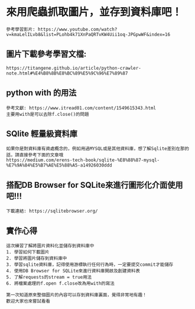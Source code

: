 # 來用爬蟲抓取圖片，並存到資料庫吧！
    參考學習影片: https://www.youtube.com/watch?v=kmaLelILvb8&list=PLohb4k71XnPaQRTvKW4Uii1oq-JPGpwWF&index=16
    
## 圖片下載參考學習文檔: 
    https://titangene.github.io/article/python-crawler-note.html#%E4%B8%8B%E8%BC%89%E5%9C%96%E7%89%87

## python with 的用法
    參考文獻: https://www.itread01.com/content/1549615343.html
    主要用with是可以去除f.close()的問題

## SQlite 輕量級資料庫
    如果你是對資料庫有資處概念的，例如用過MYSQL或是其他資料庫，想了解Sqlite差別在那的話，請直接參考下面的文章哦
    https://medium.com/erens-tech-book/sqlite-%E8%88%87-mysql-%E7%9A%84%E5%B7%AE%E5%88%A5-a14926030ddd

## 搭配DB Browser for SQLite來進行圖形化介面使用吧!!!
    下載連結: https://sqlitebrowser.org/

## 實作心得
    這次練習了解將圖片資料化並儲存到資料庫中
    1. 學習如何下載圖片
    2. 學習將圖片儲存到資料庫中
    3. 學習sqlite資料庫，記得使用游標執行任何行為時，一定要提交commit才能儲存
    4. 使用DB Browser for SQLite來進行資料庫開啟及創建資料表
    5. 了解requests的stream = true用法
    6. 將檔案處理的f.open f.close改為用with的寫法

    第一次知道原來整個圖片的內容可以存到資料庫裏面，覺得非常地有趣！
    歡迎大家也來嘗試看看